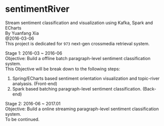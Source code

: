 # sentimentRiver
Stream sentiment classification and visualization using Kafka, Spark and ECharts<br/>
By Yuanfang Xia<br/>
@2016-03-06<br/>
This project is dedicated for `973` next-gen crossmedia retrieval system.<br/>

Stage 1: 2016-03 ~ 2016-06<br/>
Objective: Build a offline batch paragraph-level sentiment classification system.<br/>
This Objective will be break down to the following steps:<br/>
1. Spring/ECharts based sentiment orientation visualization and topic-river analyasis. (Front-end)<br/>
2. Spark based batching paragraph-level sentiment classification. (Back-end)<br/>

Stage 2: 2016-06 ~ 2017.01<br/>
Objective: Build a online streaming paragraph-level sentiment classification system.<br/>
To be continued.
